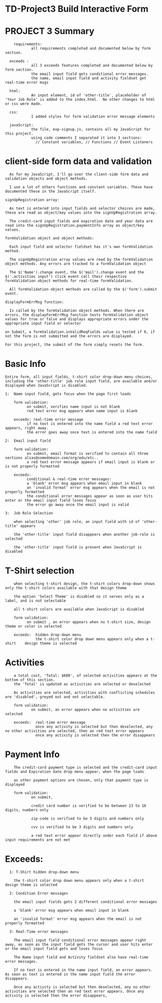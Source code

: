 # TD-Project3  Build Interactive Form

# PROJECT 3 Summary

	    requirements:
                all requirements completed and documented below by form section.

      exceeds :
                all 3 exceeds features completed and documented below by form section.
                the email input field gets conditional error messages.
                the name, email input field and activity fieldset get real-time error msgs

      html:
                An input element, id of 'other-title', placeholder of 'Your Job Role' is added to the index.html.  No other changes to html or css were made.

      css:          
                I added styles for form validation error message elements

      javaScript:
                the file, exp-signup.js, contains all my JavaScript for this project.
                using code comments I separated it into 3 sections:
                  // Constant variables, // Functions // Event Listeners

# client-side form data and validation

      As for my JavaScript, I'll go over the client-side form data and validation objects and object methods.  

      I use a lot of others functions and constant variables. These have documented these in the JavaScript itself.

    signUpRegistration array:

      As text is entered into input fields and selector choices are made, these are read as object/key values into the signUpRegistration array.

      The credit-card input fields and expiration date and year data are read into the signUpRegistration.paymentInfo array as object/key values.

    formValidation object and object methods:

      Each input field and selector fieldset has it's own formValidation method.

      The signUpRegistration array values are read by the formValidation object methods. Any errors are tracked to a formValidation object

      The $('Name').change event, the $('mail').change event and the $('.activities input') click event call their respective formValidation object methods for real-time formValidation.

      All formValidation object methods are called by the $('form').submit event.

    displayFormErrMsg function:  

      Is called by the formValidation object methods. When there are errors, the displayFormErrMsg function tests formValidation object values for true or false and displays appropriate errors under the appropriate input field or selector

    on Submit, a formValidation.inValidReqFields value is tested if 0, if not the form is not submitted and the errors are displayed.

    For this project, the submit of the form simply resets the form.

# Basic Info

    Entire form, all input fields, t-shirt color drop-down menu choices, including the 'other-title' job role input field, are available and/or displayed when JavaScript is disabled.

    1:  Name input field, gets focus when the page first loads

        form validation:
              on submit, verifies name input is not blank
              red text error msg appears when name input is blank

        exceeds: real-time error message
              if no text is entered into the name field a red text error appears, right away.
              the error goes away once text is entered into the name field

    2:  Email input field

        form validation:
              on submit, email format is verified to contain all three sections alias@somedomain.com/org/edu/etc..
              a red text error message appears if email input is blank or is not properly formatted

        exceeds:  
              conditional & real-time error messages:
              a 'blank' error msg appears when email input in blank
              an 'invalid format' error msg appears when the email is not properly formatted
              the conditional error messages appear as soon as user hits enter or the email input field loses focus
              the error go away once the email input is valid

    3:  Job Role Selection

        when selecting 'other' job role, an input field with id of 'other-title' appears

        the 'other-title' input field disappears when another job-role is selected

        the 'other-title' input field is present when JavaScript is disabled

# T-Shirt selection

        when selecting t-shirt design, the t-shirt colors drop-down shows only the t-shirt colors available with that design theme

        the option 'Select Theme' is disabled so it serves only as a label, and is not selectable

        all t-shirt colors are available when JavaScript is disabled

        form validation:
              on submit , an error appears when no t-shirt size, design theme or color is selected

        exceeds:  hidden drop-down menu
                  the t-shirt color drop down menu appears only when a t-shirt    design theme is selected

# Activities

        a total cost, 'Total: $600', of selected activities appears at the bottom of this section.
        the 'Total' is updated as activities are selected or deselected

        As activities are selected, activities with conflicting schedules are 'disabled', greyed out and not selectable.

        form validation:
                on submit, an error appears when no activities are selected

        exceeds:  real-time error message
                  once any activity is selected but then deselected, any no other activities are selected, then an red text error appears
                  once any activity is selected then the error disappears

# Payment Info

        The credit-card payment type is selected and the credit-card input fields and Expiration date drop menu appear, when the page loads

        as other payment options are chosen, only that payment type is displayed

        form validation:
                on submit,

                credit card number is verified to be between 13 to 16 digits, numbers only

                zip-code is verified to be 5 digits and numbers only

                cvv is verified to be 3 digits and numbers only

                a red text error appear directly under each field if above input requirements are not met

# Exceeds:

      1: T-Shirt hidden drop-down menu

        the t-shirt color drop down menu appears only when a t-shirt design theme is selected

      2: Condition Error messages

        the email input fields gets 2 different conditional error messages

        a 'blank' error msg appears when email input in blank

        an 'invalid format' error msg appears when the email is not properly formatted

      3: Real-Time error messages

        The email input field conditional error messages appear right away, as soon as the input field gets the cursor and user hits enter or the email input field gets and loses focus

        The Name input field and Activity fieldset also have real-time error messages.  

        If no text is entered in the name input field, an error appears. As soon as text is entered in the name input field the error disappears.

        Once any activity is selected but then deselected, any no other activities are selected then an red text error appears. Once any activity is selected then the error disappears,

